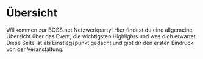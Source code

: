 # Übersicht

Willkommen zur BOSS.net Netzwerkparty! Hier findest du eine allgemeine Übersicht über das Event, die wichtigsten Highlights und was dich erwartet. Diese Seite ist als Einstiegspunkt gedacht und gibt dir den ersten Eindruck von der Veranstaltung.

